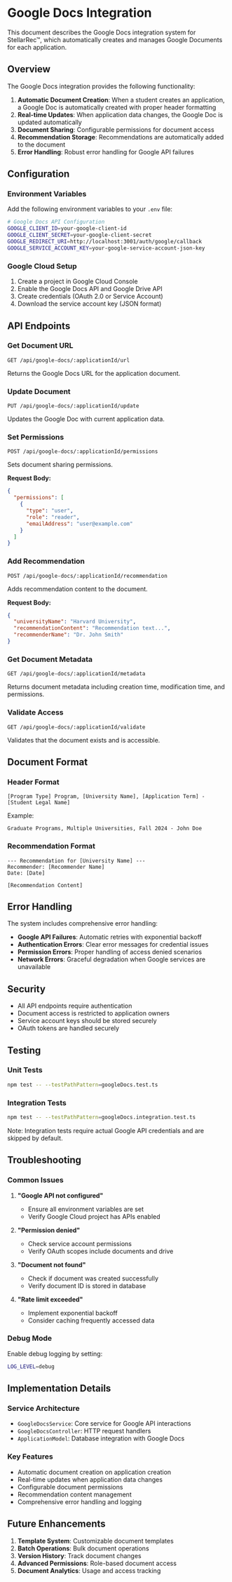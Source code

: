 # Google Docs Integration

This document describes the Google Docs integration system for StellarRec™, which automatically creates and manages Google Documents for each application.

## Overview

The Google Docs integration provides the following functionality:

1. **Automatic Document Creation**: When a student creates an application, a Google Doc is automatically created with proper header formatting
2. **Real-time Updates**: When application data changes, the Google Doc is updated automatically
3. **Document Sharing**: Configurable permissions for document access
4. **Recommendation Storage**: Recommendations are automatically added to the document
5. **Error Handling**: Robust error handling for Google API failures

## Configuration

### Environment Variables

Add the following environment variables to your `.env` file:

```bash
# Google Docs API Configuration
GOOGLE_CLIENT_ID=your-google-client-id
GOOGLE_CLIENT_SECRET=your-google-client-secret
GOOGLE_REDIRECT_URI=http://localhost:3001/auth/google/callback
GOOGLE_SERVICE_ACCOUNT_KEY=your-google-service-account-json-key
```

### Google Cloud Setup

1. Create a project in Google Cloud Console
2. Enable the Google Docs API and Google Drive API
3. Create credentials (OAuth 2.0 or Service Account)
4. Download the service account key (JSON format)

## API Endpoints

### Get Document URL
```
GET /api/google-docs/:applicationId/url
```
Returns the Google Docs URL for the application document.

### Update Document
```
PUT /api/google-docs/:applicationId/update
```
Updates the Google Doc with current application data.

### Set Permissions
```
POST /api/google-docs/:applicationId/permissions
```
Sets document sharing permissions.

**Request Body:**
```json
{
  "permissions": [
    {
      "type": "user",
      "role": "reader",
      "emailAddress": "user@example.com"
    }
  ]
}
```

### Add Recommendation
```
POST /api/google-docs/:applicationId/recommendation
```
Adds recommendation content to the document.

**Request Body:**
```json
{
  "universityName": "Harvard University",
  "recommendationContent": "Recommendation text...",
  "recommenderName": "Dr. John Smith"
}
```

### Get Document Metadata
```
GET /api/google-docs/:applicationId/metadata
```
Returns document metadata including creation time, modification time, and permissions.

### Validate Access
```
GET /api/google-docs/:applicationId/validate
```
Validates that the document exists and is accessible.

## Document Format

### Header Format
```
[Program Type] Program, [University Name], [Application Term] - [Student Legal Name]
```

Example:
```
Graduate Programs, Multiple Universities, Fall 2024 - John Doe
```

### Recommendation Format
```
--- Recommendation for [University Name] ---
Recommender: [Recommender Name]
Date: [Date]

[Recommendation Content]
```

## Error Handling

The system includes comprehensive error handling:

- **Google API Failures**: Automatic retries with exponential backoff
- **Authentication Errors**: Clear error messages for credential issues
- **Permission Errors**: Proper handling of access denied scenarios
- **Network Errors**: Graceful degradation when Google services are unavailable

## Security

- All API endpoints require authentication
- Document access is restricted to application owners
- Service account keys should be stored securely
- OAuth tokens are handled securely

## Testing

### Unit Tests
```bash
npm test -- --testPathPattern=googleDocs.test.ts
```

### Integration Tests
```bash
npm test -- --testPathPattern=googleDocs.integration.test.ts
```

Note: Integration tests require actual Google API credentials and are skipped by default.

## Troubleshooting

### Common Issues

1. **"Google API not configured"**
   - Ensure all environment variables are set
   - Verify Google Cloud project has APIs enabled

2. **"Permission denied"**
   - Check service account permissions
   - Verify OAuth scopes include documents and drive

3. **"Document not found"**
   - Check if document was created successfully
   - Verify document ID is stored in database

4. **"Rate limit exceeded"**
   - Implement exponential backoff
   - Consider caching frequently accessed data

### Debug Mode

Enable debug logging by setting:
```bash
LOG_LEVEL=debug
```

## Implementation Details

### Service Architecture
- `GoogleDocsService`: Core service for Google API interactions
- `GoogleDocsController`: HTTP request handlers
- `ApplicationModel`: Database integration with Google Docs

### Key Features
- Automatic document creation on application creation
- Real-time updates when application data changes
- Configurable document permissions
- Recommendation content management
- Comprehensive error handling and logging

## Future Enhancements

1. **Template System**: Customizable document templates
2. **Batch Operations**: Bulk document operations
3. **Version History**: Track document changes
4. **Advanced Permissions**: Role-based document access
5. **Document Analytics**: Usage and access tracking